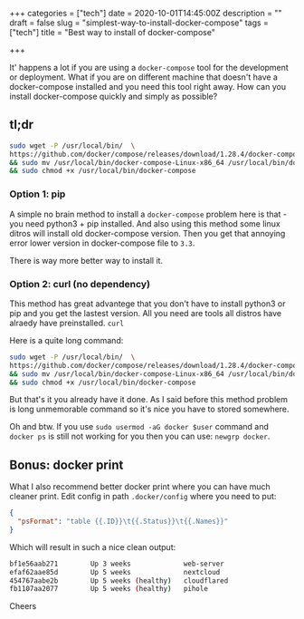+++
categories = ["tech"]
date = 2020-10-01T14:45:00Z
description = ""
draft = false
slug = "simplest-way-to-install-docker-compose"
tags = ["tech"]
title = "Best way to install of docker-compose"

+++


It' happens a lot if you are using a `docker-compose` tool for the development or deployment. What if you are on different machine that doesn't have a docker-compose installed and you need this tool right away. How can you install docker-compose quickly and simply as possible?

## tl;dr

```bash
sudo wget -P /usr/local/bin/  \
https://github.com/docker/compose/releases/download/1.28.4/docker-compose-Linux-x86_64 \
&& sudo mv /usr/local/bin/docker-compose-Linux-x86_64 /usr/local/bin/docker-compose\
&& sudo chmod +x /usr/local/bin/docker-compose
```

### Option 1: pip

A simple no brain method to install a `docker-compose` problem here is that - you need python3 + pip installed. And also using this method some linux ditros will install old docker-compose version. Then you get that annoying error lower version in docker-compose file to `3.3`.

There is way more better way to install it.

### Option 2: curl (no dependency)

This  method has great advantege that you don't have to install python3 or pip and you get the lastest version. All you need are tools all distros have alraedy have preinstalled. `curl`

Here is a quite long command:

```bash
sudo wget -P /usr/local/bin/  \
https://github.com/docker/compose/releases/download/1.28.4/docker-compose-Linux-x86_64 \
&& sudo mv /usr/local/bin/docker-compose-Linux-x86_64 /usr/local/bin/docker-compose\
&& sudo chmod +x /usr/local/bin/docker-compose
```

But that's it you already have it done. As I said before this method problem is long unmemorable command so it's nice you have to stored somewhere.

Oh and btw. If you use `sudo usermod -aG docker $user` command and `docker ps` is still not working for you then you can use: `newgrp docker`.

## Bonus: docker print

What I also recommend better docker print where you can have much cleaner print. Edit config in path `.docker/config` where you need to put:

```json
{
  "psFormat": "table {{.ID}}\t{{.Status}}\t{{.Names}}"
}
```

Which will result in such a nice clean output:

```bash
bf1e56aab271        Up 3 weeks             web-server
efaf62aae85d        Up 5 weeks             nextcloud
454767aabe2b        Up 5 weeks (healthy)   cloudflared
fb1107aa2077        Up 5 weeks (healthy)   pihole
```

Cheers
